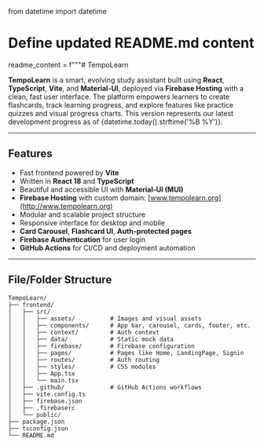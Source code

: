 from datetime import datetime

# Define updated README.md content
readme_content = f"""# TempoLearn

**TempoLearn** is a smart, evolving study assistant built using **React**, **TypeScript**, **Vite**, and **Material-UI**, deployed via **Firebase Hosting** with a clean, fast user interface. The platform empowers learners to create flashcards, track learning progress, and explore features like practice quizzes and visual progress charts. This version represents our latest development progress as of {datetime.today().strftime('%B %Y')}.

---

## Features

- Fast frontend powered by **Vite**
- Written in **React 18** and **TypeScript**
- Beautiful and accessible UI with **Material-UI (MUI)**
- **Firebase Hosting** with custom domain: [www.tempolearn.org](http://www.tempolearn.org)
- Modular and scalable project structure
- Responsive interface for desktop and mobile
- **Card Carousel**, **Flashcard UI**, **Auth-protected pages**
- **Firebase Authentication** for user login
- **GitHub Actions** for CI/CD and deployment automation

---

## File/Folder Structure

```plaintext
TempoLearn/
├── frontend/
│   ├── src/
│   │   ├── assets/          # Images and visual assets
│   │   ├── components/      # App bar, carousel, cards, footer, etc.
│   │   ├── context/         # Auth context
│   │   ├── data/            # Static mock data
│   │   ├── firebase/        # Firebase configuration
│   │   ├── pages/           # Pages like Home, LandingPage, Signin
│   │   ├── routes/          # Auth routing
│   │   ├── styles/          # CSS modules
│   │   ├── App.tsx
│   │   └── main.tsx
│   ├── .github/             # GitHub Actions workflows
│   ├── vite.config.ts
│   ├── firebase.json
│   ├── .firebaserc
│   └── public/
├── package.json
├── tsconfig.json
└── README.md

